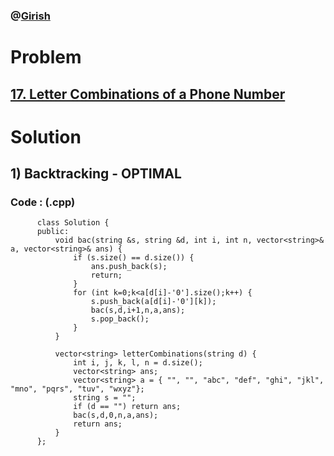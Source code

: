 ### @[Girish](https://www.linkedin.com/in/girish-sudhakar/)

# Problem

## [17. Letter Combinations of a Phone Number](https://leetcode.com/problems/letter-combinations-of-a-phone-number/)


# Solution 

## 1) Backtracking - OPTIMAL
  
      
      
      
   ### Code : (.cpp)
    
          class Solution {
          public:
              void bac(string &s, string &d, int i, int n, vector<string>& a, vector<string>& ans) {
                  if (s.size() == d.size()) {
                      ans.push_back(s);
                      return;
                  }
                  for (int k=0;k<a[d[i]-'0'].size();k++) {
                      s.push_back(a[d[i]-'0'][k]);
                      bac(s,d,i+1,n,a,ans);
                      s.pop_back();
                  }
              }

              vector<string> letterCombinations(string d) {
                  int i, j, k, l, n = d.size();
                  vector<string> ans;
                  vector<string> a = { "", "", "abc", "def", "ghi", "jkl", "mno", "pqrs", "tuv", "wxyz"};
                  string s = "";
                  if (d == "") return ans;
                  bac(s,d,0,n,a,ans);
                  return ans;
              }
          };
            
   
